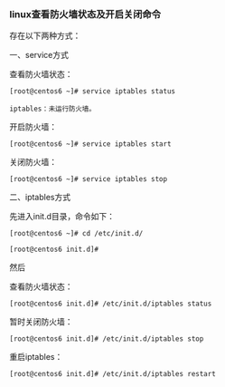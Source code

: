 ### linux查看防火墙状态及开启关闭命令

存在以下两种方式：

一、service方式

查看防火墙状态：
```
[root@centos6 ~]# service iptables status

iptables：未运行防火墙。
```
开启防火墙：
```
[root@centos6 ~]# service iptables start
```
关闭防火墙：
```
[root@centos6 ~]# service iptables stop
```
二、iptables方式

先进入init.d目录，命令如下：
```
[root@centos6 ~]# cd /etc/init.d/

[root@centos6 init.d]#
```
然后

查看防火墙状态：
```
[root@centos6 init.d]# /etc/init.d/iptables status
```
暂时关闭防火墙：
```
[root@centos6 init.d]# /etc/init.d/iptables stop
```
重启iptables：
```
[root@centos6 init.d]# /etc/init.d/iptables restart
```
